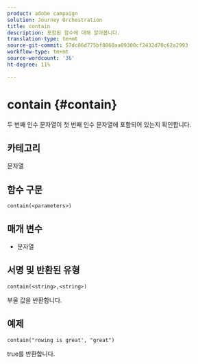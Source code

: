 ```yaml
---
product: adobe campaign
solution: Journey Orchestration
title: contain
description: 포함된 함수에 대해 알아봅니다.
translation-type: tm+mt
source-git-commit: 57dc86d775bf8860aa09300cf2432d70c62a2993
workflow-type: tm+mt
source-wordcount: '36'
ht-degree: 11%

---
```



# contain {#contain}

두 번째 인수 문자열이 첫 번째 인수 문자열에 포함되어 있는지 확인합니다.

## 카테고리

문자열

## 함수 구문

`contain(<parameters>)`

## 매개 변수

* 문자열

## 서명 및 반환된 유형

`contain(<string>,<string>)`

부울 값을 반환합니다.

## 예제

`contain("rowing is great', "great")`

true를 반환합니다.
